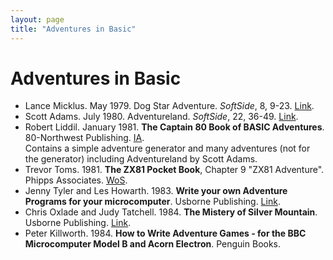 ```yaml
---
layout: page
title: "Adventures in Basic"
---
```


# Adventures in Basic
* Lance Micklus. May 1979. Dog Star Adventure. *SoftSide*, 8, 9-23. [Link](https://archive.org/details/softside-magazine-08/page/n8/mode/2up).
* Scott Adams. July 1980. Adventureland. *SoftSide*, 22, 36-49. [Link](https://archive.org/details/softside-magazine-22/page/n35/mode/2up).
* Robert Liddil. January 1981. **The Captain 80 Book of BASIC Adventures**. 80-Northwest Publishing. [IA](https://archive.org/details/Captain80BasicAdventures/mode/2up).  
  Contains a simple adventure generator and many adventures (not for the generator) including Adventureland by Scott Adams.
* Trevor Toms. 1981. **The ZX81 Pocket Book**, Chapter 9 "ZX81 Adventure". Phipps Associates. [WoS](https://worldofspectrum.org/archive/books/zx81-pocket-book-the).
* Jenny Tyler and Les Howarth. 1983. **Write your own Adventure Programs for your microcomputer**. Usborne Publishing. [Link](https://usborne.com/us/books/computer-and-coding-books).
* Chris Oxlade and Judy Tatchell. 1984. **The Mistery of Silver Mountain**. Usborne Publishing. [Link](https://usborne.com/us/books/computer-and-coding-books).
* Peter Killworth. 1984. **How to Write Adventure Games - for the BBC Microcomputer Model B and Acorn Electron**. Penguin Books.
